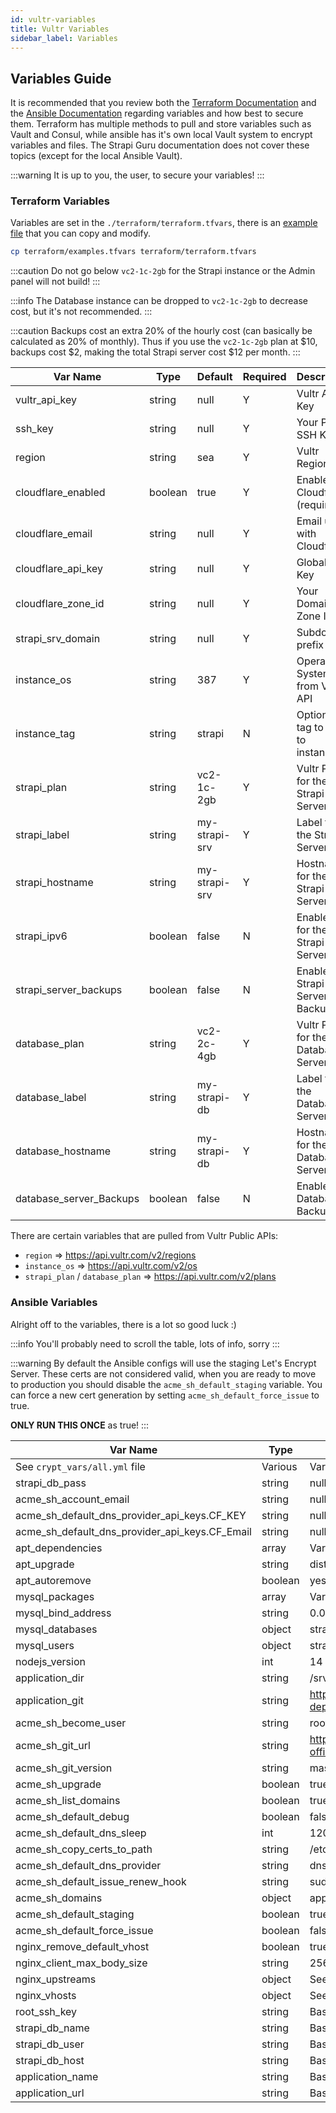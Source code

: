 ```yaml
---
id: vultr-variables
title: Vultr Variables
sidebar_label: Variables
---
```


## Variables Guide

It is recommended that you review both the [Terraform Documentation](https://www.terraform.io/docs/language/values/variables.html) and the [Ansible Documentation](https://docs.ansible.com/ansible/latest/user_guide/playbooks_variables.html) regarding variables and how best to secure them. Terraform has multiple methods to pull and store variables such as Vault and Consul, while ansible has it's own local Vault system to encrypt variables and files. The Strapi Guru documentation does not cover these topics (except for the local Ansible Vault).

:::warning
It is up to you, the user, to secure your variables!
:::

### Terraform Variables

Variables are set in the `./terraform/terraform.tfvars`, there is an [example file](https://github.com/derrickmehaffy/strapi-vultr-deploy/blob/main/terraform/example.tfvars) that you can copy and modify.

```bash title="From template root"
cp terraform/examples.tfvars terraform/terraform.tfvars
```

:::caution
Do not go below `vc2-1c-2gb` for the Strapi instance or the Admin panel will not build!
:::

:::info
The Database instance can be dropped to `vc2-1c-2gb` to decrease cost, but it's not recommended.
:::

:::caution
Backups cost an extra 20% of the hourly cost (can basically be calculated as 20% of monthly). Thus if you use the `vc2-1c-2gb` plan at $10, backups cost $2, making the total Strapi server cost $12 per month.
:::

| Var Name                | Type    | Default       | Required | Description                        |
| ----------------------- | ------- | ------------- | -------- | ---------------------------------- |
| vultr_api_key           | string  | null          | Y        | Vultr API Key                      |
| ssh_key                 | string  | null          | Y        | Your Public SSH Key                |
| region                  | string  | sea           | Y        | Vultr Region ID                    |
| cloudflare_enabled      | boolean | true          | Y        | Enable Cloudflare (required)       |
| cloudflare_email        | string  | null          | Y        | Email used with Cloudflare         |
| cloudflare_api_key      | string  | null          | Y        | Global API Key                     |
| cloudflare_zone_id      | string  | null          | Y        | Your Domain Zone ID                |
| strapi_srv_domain       | string  | null          | Y        | Subdomain prefix                   |
| instance_os             | string  | 387           | Y        | Operating System ID from Vultr API |
| instance_tag            | string  | strapi        | N        | Optional tag to apply to instances |
| strapi_plan             | string  | vc2-1c-2gb    | Y        | Vultr Plan for the Strapi Server   |
| strapi_label            | string  | my-strapi-srv | Y        | Label for the Strapi Server        |
| strapi_hostname         | string  | my-strapi-srv | Y        | Hostname for the Strapi Server     |
| strapi_ipv6             | boolean | false         | N        | Enable IPv6 for the Strapi Server  |
| strapi_server_backups   | boolean | false         | N        | Enable Strapi Server Backups       |
| database_plan           | string  | vc2-2c-4gb    | Y        | Vultr Plan for the Database Server |
| database_label          | string  | my-strapi-db  | Y        | Label for the Database Server      |
| database_hostname       | string  | my-strapi-db  | Y        | Hostname for the Database Server   |
| database_server_Backups | boolean | false         | N        | Enable Database Backups            |

There are certain variables that are pulled from Vultr Public APIs:

- `region` => https://api.vultr.com/v2/regions
- `instance_os` => https://api.vultr.com/v2/os
- `strapi_plan` / `database_plan` => https://api.vultr.com/v2/plans

### Ansible Variables

Alright off to the variables, there is a lot so good luck :)

:::info
You'll probably need to scroll the table, lots of info, sorry
:::

:::warning
By default the Ansible configs will use the staging Let's Encrypt Server. These certs are not considered valid, when you are ready to move to production you should disable the `acme_sh_default_staging` variable. You can force a new cert generation by setting `acme_sh_default_force_issue` to true.

**ONLY RUN THIS ONCE** as true!
:::

| Var Name                                       | Type    | Default                                                 | Required | File Path               | Automated |
| ---------------------------------------------- | ------- | ------------------------------------------------------- | -------- | ----------------------- | --------- |
| See `crypt_vars/all.yml` file                  | Various | Various                                                 | Various  | crypt_vars/all.yml      | N         |
| strapi_db_pass                                 | string  | null                                                    | Y        | crypt_vars/database.yml | N         |
| acme_sh_account_email                          | string  | null                                                    | Y        | crypt_vars/strapi.yml   | N         |
| acme_sh_default_dns_provider_api_keys.CF_KEY   | string  | null                                                    | Y        | crypt_vars/strapi.yml   | N         |
| acme_sh_default_dns_provider_api_keys.CF_Email | string  | null                                                    | Y        | crypt_vars/strapi.yml   | N         |
| apt_dependencies                               | array   | Various                                                 | Y        | group_vars/all.yml      | Y         |
| apt_upgrade                                    | string  | dist                                                    | Y        | group_vars/all.yml      | Y         |
| apt_autoremove                                 | boolean | yes                                                     | Y        | group_vars/all.yml      | Y         |
| mysql_packages                                 | array   | Various                                                 | Y        | group_vars/database.yml | Y         |
| mysql_bind_address                             | string  | 0.0.0.0                                                 | Y        | group_vars/database.yml | Y         |
| mysql_databases                                | object  | strapi_db_name                                          | Y        | group_vars/database.yml | Y         |
| mysql_users                                    | object  | strapi_db_user                                          | Y        | group_vars/database.yml | Y         |
| nodejs_version                                 | int     | 14                                                      | Y        | group_vars/strapi.yml   | Y         |
| application_dir                                | string  | /srv/deploy/{{ application_name }}                      | Y        | group_vars/strapi.yml   | Y         |
| application_git                                | string  | https://github.com/derrickmehaffy/strapi-deploy-example | Y        | group_vars/strapi.yml   | N         |
| acme_sh_become_user                            | string  | root                                                    | Y        | group_vars/strapi.yml   | Y         |
| acme_sh_git_url                                | string  | https://github.com/acmesh-official/acme.sh              | Y        | group_vars/strapi.yml   | Y         |
| acme_sh_git_version                            | string  | master                                                  | Y        | group_vars/strapi.yml   | Y         |
| acme_sh_upgrade                                | boolean | true                                                    | Y        | group_vars/strapi.yml   | Y         |
| acme_sh_list_domains                           | boolean | true                                                    | Y        | group_vars/strapi.yml   | Y         |
| acme_sh_default_debug                          | boolean | false                                                   | Y        | group_vars/strapi.yml   | Y         |
| acme_sh_default_dns_sleep                      | int     | 120                                                     | Y        | group_vars/strapi.yml   | Y         |
| acme_sh_copy_certs_to_path                     | string  | /etc/nginx/ssl                                          | Y        | group_vars/strapi.yml   | Y         |
| acme_sh_default_dns_provider                   | string  | dns_cf                                                  | Y        | group_vars/strapi.yml   | Y         |
| acme_sh_default_issue_renew_hook               | string  | sudo systemctl reload nginx                             | Y        | group_vars/strapi.yml   | Y         |
| acme_sh_domains                                | object  | application_url                                         | Y        | group_vars/strapi.yml   | Y         |
| acme_sh_default_staging                        | boolean | true                                                    | Y        | group_vars/strapi.yml   | N         |
| acme_sh_default_force_issue                    | boolean | false                                                   | Y        | group_vars/strapi.yml   | N         |
| nginx_remove_default_vhost                     | boolean | true                                                    | Y        | group_vars/strapi.yml   | Y         |
| nginx_client_max_body_size                     | string  | 256m                                                    | Y        | group_vars/strapi.yml   | N         |
| nginx_upstreams                                | object  | See file                                                | Y        | group_vars/strapi.yml   | Y         |
| nginx_vhosts                                   | object  | See file                                                | Y        | group_vars/strapi.yml   | Y         |
| root_ssh_key                                   | string  | Based on Terraform Output                               | Y        | tf_vars/tf_vars.yml     | Y         |
| strapi_db_name                                 | string  | Based on Terraform Output                               | Y        | tf_vars/tf_vars.yml     | Y         |
| strapi_db_user                                 | string  | Based on Terraform Output                               | Y        | tf_vars/tf_vars.yml     | Y         |
| strapi_db_host                                 | string  | Based on Terraform Output                               | Y        | tf_vars/tf_vars.yml     | Y         |
| application_name                               | string  | Based on Terraform Output                               | Y        | tf_vars/tf_vars.yml     | Y         |
| application_url                                | string  | Based on Terraform Output                               | Y        | tf_vars/tf_vars.yml     | Y         |

